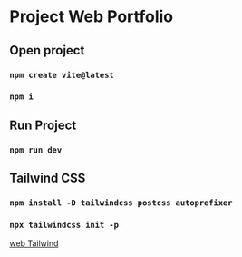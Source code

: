 # Project Web Portfolio

## Open project
### `npm create vite@latest`
### `npm i`

## Run Project
### `npm run dev`

## Tailwind CSS
### `npm install -D tailwindcss postcss autoprefixer`
### `npx tailwindcss init -p`
[web Tailwind](https://tailwindcss.com/docs/guides/vite)
